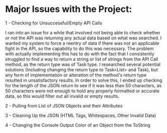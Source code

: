 # Major Issues with the Project: 

1 - Checking for Unsuccessful/Empty API Calls

I ran into an issue for a while that involved not being able to check whether or not the API was returning any actual data based on what was searched. I wanted my system to force a reentry of data if there was not an applicable fight in the API, so the capability to do this was necessary. The problem with actually implementing this has to do with the fact that I consistently struggled to find a way to return a string or list of strings from the API Call method, as the return type was of Task type. I researched several potential solutions (Including changing the return type to Task<List<string>> and Task<string>), but any form of implementation or alteration of the method's return type resulted in unsatisfactory results. In order to solve this, I ended up checking for the length of the JSON return to see if it was less than 50 characters, as 50 characters were not enough to hold any properly formatted or accurate data, so this would filter out all invalid or empty results.

2 - Pulling from List of JSON Objects and their Attributes



3 - Cleaning Up the JSON (HTML Tags, Whitespaces, Other Invalid Data)



4 - Changing the Console Output Color of an Object from the ToString

